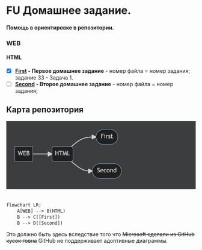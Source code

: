 # FU Домашнее задание.

#### Помощь в ориентировке в репозитории.

### WEB

#### HTML

* [X] **[First](/scr/WEB/HTML/First) - Первое домашнее задание** - номер файла = номер задания; задание 33 - Задача 1.
* [ ] **[Second](/scr/WEB/HTML/Second) - Второе домашнее задание** - номер файла = номер задания;

## Карта репозитория

![Карта репозитория](https://github.com/all-creator/FU/raw/master/resources/img/graf.png)

```mermaid

flowchart LR;
    A[WEB] --> B(HTML)
    B --> C([First])
    B --> D([Second])
```

Это должно быть здесь вследствие того что ~~Microsoft сделали из GitHub кусок говна~~ GitHub не поддерживает адоптивные диаграммы.
